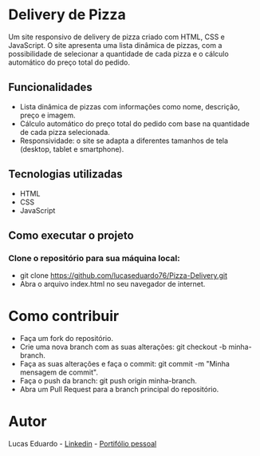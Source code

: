 # Delivery de Pizza

Um site responsivo de delivery de pizza criado com HTML, CSS e JavaScript. O site apresenta uma lista dinâmica de pizzas, com a possibilidade de selecionar a quantidade de cada pizza e o cálculo automático do preço total do pedido.

## Funcionalidades
- Lista dinâmica de pizzas com informações como nome, descrição, preço e imagem.
- Cálculo automático do preço total do pedido com base na quantidade de cada pizza selecionada.
- Responsividade: o site se adapta a diferentes tamanhos de tela (desktop, tablet e smartphone).

## Tecnologias utilizadas
- HTML
- CSS
- JavaScript

## Como executar o projeto
### Clone o repositório para sua máquina local:
- git clone https://github.com/lucaseduardo76/Pizza-Delivery.git
- Abra o arquivo index.html no seu navegador de internet.

# Como contribuir
- Faça um fork do repositório.
- Crie uma nova branch com as suas alterações: git checkout -b minha-branch.
- Faça as suas alterações e faça o commit: git commit -m "Minha mensagem de commit".
- Faça o push da branch: git push origin minha-branch.
- Abra um Pull Request para a branch principal do repositório.

# Autor
Lucas Eduardo - <a href="https://www.linkedin.com/in/lucas-eduardo-silva-071417244/" target="_blank">Linkedin</a> - <a href="https://lucased.netlify.app/" target="_blank">Portifólio pessoal</a>
